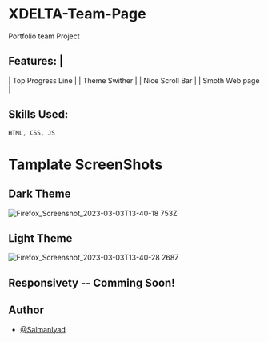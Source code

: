 # XDELTA-Team-Page
Portfolio team Project 

## Features:                                                            |
| Top Progress Line |
| Theme Swither |
| Nice Scroll Bar |
| Smoth Web page |

## Skills Used:

```
HTML, CSS, JS
```
# 
# Tamplate ScreenShots

## Dark Theme
![Firefox_Screenshot_2023-03-03T13-40-18 753Z](https://user-images.githubusercontent.com/110406908/222734804-18571388-49a5-40eb-b725-bc4a3357572a.png)

## Light Theme
![Firefox_Screenshot_2023-03-03T13-40-28 268Z](https://user-images.githubusercontent.com/110406908/222734819-1c6694c1-2977-4729-b128-66859a1502c9.png)

## Responsivety -- Comming Soon!

## Author

- [@SalmanIyad](https://www.github.com/SalmanIyad)

